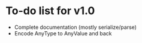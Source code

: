 # To-do list for v1.0

* Complete documentation (mostly serialize/parse)
* Encode AnyType to AnyValue and back
